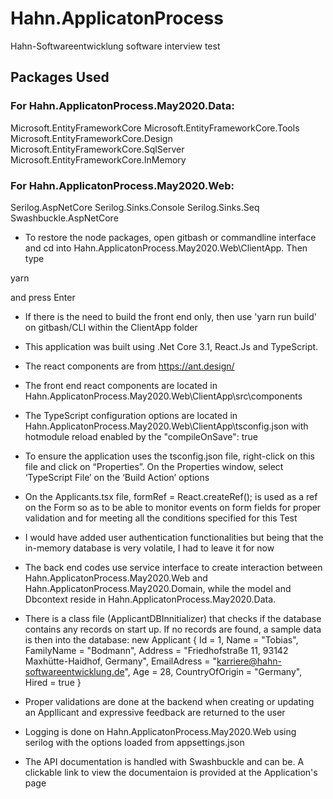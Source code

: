# Hahn.ApplicatonProcess
 Hahn-Softwareentwicklung software interview test
 
 ## Packages Used
 
### For Hahn.ApplicatonProcess.May2020.Data:
Microsoft.EntityFrameworkCore
Microsoft.EntityFrameworkCore.Tools
Microsoft.EntityFrameworkCore.Design
Microsoft.EntityFrameworkCore.SqlServer 
Microsoft.EntityFrameworkCore.InMemory

### For Hahn.ApplicatonProcess.May2020.Web:
Serilog.AspNetCore
Serilog.Sinks.Console
Serilog.Sinks.Seq
Swashbuckle.AspNetCore

- To restore the node packages, open gitbash or commandline interface and cd into Hahn.ApplicatonProcess.May2020.Web\ClientApp. Then type

yarn

and press Enter

- If there is the need to build the front end only, then use 'yarn run build' on gitbash/CLI within the ClientApp folder
 
-	This application was built using .Net Core 3.1, React.Js and TypeScript.
-	The react components are from https://ant.design/
-	The front end react components are located in Hahn.ApplicatonProcess.May2020.Web\ClientApp\src\components
-	The TypeScript configuration options are located in Hahn.ApplicatonProcess.May2020.Web\ClientApp\tsconfig.json with hotmodule reload enabled by the "compileOnSave": true
-	To ensure the application uses the tsconfig.json file, right-click on this file and click on “Properties”. On the Properties window, select ‘TypeScript File’ on the ‘Build Action’ options
-	On the Applicants.tsx file, formRef = React.createRef<FormInstance>(); is used as a ref on the Form so as to be able to monitor events on form fields for proper validation and for meeting all the conditions specified for this Test
-	I would have added user authentication functionalities but being that the in-memory database is very volatile, I had to leave it for now
-	The back end codes use service interface to create interaction between Hahn.ApplicatonProcess.May2020.Web and Hahn.ApplicatonProcess.May2020.Domain, while the model and Dbcontext reside in Hahn.ApplicatonProcess.May2020.Data.
-	There is a class file (ApplicantDBInnitializer) that checks if the database contains any records on start up. If no records are found, a sample data is then into the database:
                new Applicant
                        {
                            	Id = 1,
                            	Name = "Tobias",
                            	FamilyName = "Bodmann",
Address = "Friedhofstraße 11, 93142 Maxhütte-Haidhof,  Germany",
                            EmailAdress = "karriere@hahn-softwareentwicklung.de",
                            Age = 28,
                            CountryOfOrigin = "Germany",
                            Hired = true
                }

-	Proper validations are done at the backend when creating or updating an Appllicant and expressive feedback are returned to the user

- Logging is done on Hahn.ApplicatonProcess.May2020.Web using serilog with the options loaded from appsettings.json

- The API documentation is handled with Swashbuckle and can be. A clickable link to view the documentaion is provided at the Application's page 
